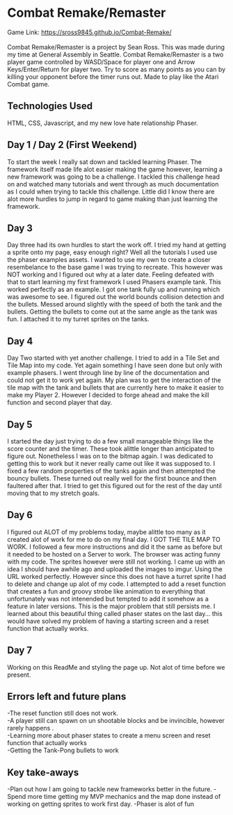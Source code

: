 # Combat Remake/Remaster
Game Link: https://sross9845.github.io/Combat-Remake/<br><br>
Combat Remake/Remaster is a project by Sean Ross. This was made during my time at General Assembly in Seattle. Combat Remake/Remaster is a two player game controlled by WASD/Space for player one and Arrow Keys/Enter/Return for player two. Try to score as many points as you can by killing your opponent before the timer runs out. Made to play like the Atari Combat game.
## Technologies Used
HTML, CSS, Javascript, and my new love hate relationship Phaser.

## Day 1 / Day 2 (First Weekend)
To start the week I really sat down and tackled learning Phaser. The framework itself made life alot easier making the game however, learning a new framework was going to be a challenge. I tackled this challenge head on and watched many tutorials and went through as much documentation as I could when trying to tackle this challenge. Little did I know there are alot more hurdles to jump in regard to game making than just learning the framework.

## Day 3
Day three had its own hurdles to start the work off. I tried my hand at getting a sprite onto my page, easy enough right? Well all the tutorials I used use the phaser examples assets. I wanted to use my own to create a closer resembelance to the base game I was trying to recreate. This however was NOT working and I figured out why at a later date. Feeling defeated with that to start learning my first framework I used Phasers example tank. This worked perfectly as an example. I got one tank fully up and running which was awesome to see. I figured out the world bounds collision detection and the bullets. Messed around slightly with the speed of both the tank and the bullets. Getting the bullets to come out at the same angle as the tank was fun. I attached it to my turret sprites on the tanks.

## Day 4 
Day Two started with yet another challenge. I tried to add in a Tile Set and Tile Map into my code. Yet again something I have seen done but only with example phasers. I went through line by line of the documentation and could not get it to work yet again. My plan was to get the interaction of the tile map with the tank and bullets that are currently here to make it easier to make my Player 2. However I decided to forge ahead and make the kill function and second player that day. 

## Day 5
I started the day just trying to do a few small manageable things like the score counter and the timer. These took alittle longer than anticipated to figure out. Nonetheless I was on to the bitmap again. I was dedicated to getting this to work but it never really came out like it was supposed to. I fixed a few random properties of the tanks again and then attempted the bouncy bullets. These turned out really well for the first bounce and then faultered after that. I tried to get this figured out for the rest of the day until moving that to my stretch goals.

## Day 6
I figured out ALOT of my problems today, maybe alittle too many as it created alot of work for me to do on my final day. I GOT THE TILE MAP TO WORK. I followed a few more instructions and did it the same as before but it needed to be hosted on a Server to work. The browser was acting funny with my code. The sprites however were still not working. I came up with an idea I should have awhile ago and uploaded the images to imgur. Using the URL worked perfectly. However since this does not have a turret sprite I had to delete and change up alot of my code. I attempted to add a reset function that creates a fun and groovy strobe like animation to everything that unfortunately was not intenended but tempted to add it somehow as a feature in later versions. This is the major problem that still persists me. I learned about this beautiful thing called phaser states on the last day... this would have solved my problem of having a starting screen and a reset function that actually works.

## Day 7
Working on this ReadMe and styling the page up. Not alot of time before we present. 

## Errors left and future plans
-The reset function still does not work. <br>
-A player still can spawn on un shootable blocks and be invincible, however rarely happens . <br>
-Learning more about phaser states to create a menu screen and reset function that actually works <br>
-Getting the Tank-Pong bullets to work
## Key take-aways
-Plan out how I am going to tackle new frameworks better in the future. 
-Spend more time getting my MVP mechanics and the map done instead of working on getting sprites to work first day.
-Phaser is alot of fun

